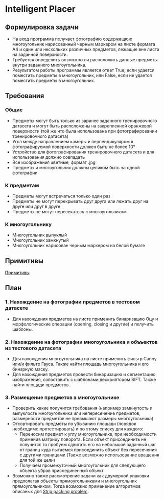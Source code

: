 # Intelligent Placer

## Формулировка задачи 
- На вход программа получает фотографию содержащюю многоугольник нарисованный черным маркером на листе формата А4 и один или нескольких различных предметов, лежащие вне листа на заданной поверхности.
- Требуется определить возможно ли расположить данные предметы внутри заданного многоугольника.
- Результатом работы программы является ответ True, если удается поместить предметы в многоугольник, или False, если не удается поместить предметы в многоугольник.

## Требования

### Общие
- Предметы могут быть только из заранее заданного тренировочного датасета и могут быть расположены на закрепленной оранжевой поверхности (той же что была использована при фотографировании тренировочного датасета)
- Угол между направлением камеры и перпендикуляром к фотографируемой поверхности должен быть не более 10°
- Устройство для фотографирования тренировочного датасета и для использования должно совпадать
- Все изображения цветные, формат .jpg
- Предметы и многоугольник должны целиком быть на одной фотографии

### К предметам
- Предметы могут встречаться только один раз
- Предметы не могут перекрывать друг друга или лежать друг на друге или друг в друге
- Предметы не могут пересекаться с многоугольником

### К многоугольнику
- Многоугольник выпуклый
- Многоугольник замкнутый
- Многоугольник нарисован черным маркером на белой бумаге

## Примитивы
 [Примитивы](https://github.com/justfriendlyneighbor/intelligent_placer/tree/develop/Primitives)
 
## План
### 1. Нахождение на фотографии предметов в тестовом датасете
- Для нахождения предметов на листе применить бинаризацию Оцу и морфологические операции (opening, closing и другие) и получить шаблоны.
### 2. Нахождение на фотографии многоугольника и объъектов из тестового датасета
- Для нахождения многоугольника на листе применить фильтр Canny или/и фильтр Гауса. Также найти площадь многоугольника и его бинарную маску.
- Для нахождения предметов провести бинаризацию и сегментацию изображения, сопоставить с шаблонами дескриптором SIFT. Также найти площади предметов.
### 3. Размещение предметов в многоугольнике
+ Проверить какие получится требования (например замкнутость и выпуклость многоугольника или непересечение предметов, размерности предметов не превышают размеры многоугольника)
+ Отсортировать предметы по убыванию площади (порядок необходимо протестировать) и по этому списку для каждого: 	
  + Переносим предмет к углу многоугольника, при необходимости применив матрицу поворота. Если объект присоединить не получится то пробуем сдвигать его на небольшой заданный шаг от границ куда пытаемся присоединить объект без пересечения с другими границами.(Также возможно использование вращения для той же цели)
  + Получаем промежуточный многоугольник для следующего объекта убрав присоединенный объект.
+ Возможно также рассмотрение задачи как двумерной упаковки предполагая объекты прямоугольниками и многоугольник прямоугольником. Тогда возможно применение алгоритмов описаных для [Strip packing problem](https://en.wikipedia.org/wiki/Strip_packing_problem).

  
